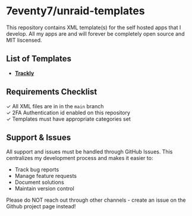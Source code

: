 # 7eventy7/unraid-templates

This repository contains XML template(s) for the self hosted apps that I develop. 
All my apps are and will forever be completely open source and MIT liscensed. 

## List of Templates
- **[Trackly](https://github.com/7eventy7/trackly)**

## Requirements Checklist
✓ All XML files are in in the `main` branch<br>
✓ 2FA Authentication id enabled on this repository<br>
✓ Templates must have appropriate categories set<br>

## Support & Issues
All support and issues must be handled through GitHub Issues. This centralizes my development process and makes it easier to:

- Track bug reports
- Manage feature requests
- Document solutions
- Maintain version control

Please do NOT reach out through other channels - create an issue on the Github project page instead!
